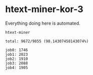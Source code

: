 # htext-miner-kor-3

Everything doing here is automated.

```
htext-miner

total: 9672/9855 (98.14307458143074%)

job0: 1746
job1: 2023
job2: 1910
job3: 2088
job4: 1905
```